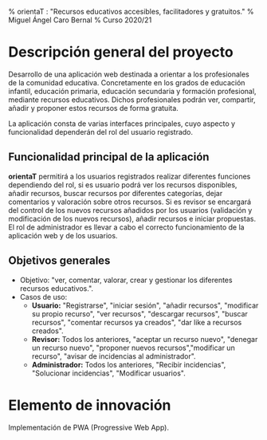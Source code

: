 % orientaT : "Recursos educativos accesibles, facilitadores y gratuitos."
% Miguel Ángel Caro Bernal
% Curso 2020/21

# Descripción general del proyecto

Desarrollo de una aplicación web destinada a orientar a los profesionales de la comunidad educativa. Concretamente en los grados de
educación infantil, educación primaria, educación secundaria y formación profesional, mediante recursos educativos.
Dichos profesionales podrán ver, compartir, añadir y proponer estos recursos de forma gratuita. 

La aplicación consta de varias interfaces principales, cuyo aspecto y funcionalidad dependerán del rol del usuario registrado.

## Funcionalidad principal de la aplicación

**orientaT** permitirá a los usuarios registrados realizar diferentes funciones dependiendo del rol, si es usuario podrá ver los recursos disponibles, añadir recursos, buscar recursos por diferentes categorías, dejar comentarios y valoración sobre otros recursos.
Si es revisor se encargará del control de los nuevos recursos añadidos por los usuarios (validación y modificación de los nuevos recursos), añadir recursos e iniciar propuestas.
El rol de administrador es llevar a cabo el correcto funcionamiento de la aplicación web y de los usuarios.


## Objetivos generales

* Objetivo: "ver, comentar, valorar, crear y gestionar los diferentes recursos educativos.".
* Casos de uso: 
    * **Usuario:** "Registrarse", "iniciar sesión", "añadir recursos", "modificar su propio recurso", "ver recursos", "descargar recursos", "buscar recursos", "comentar recursos ya creados", "dar like a recursos creados".
    * **Revisor:** Todos los anteriores, "aceptar un recurso nuevo", "denegar un recurso nuevo", "proponer nuevos recursos","modificar un recurso", "avisar de incidencias al administrador".
    * **Administrador:** Todos los anteriores, "Recibir incidencias", "Solucionar incidencias", "Modificar usuarios".

# Elemento de innovación

Implementación de PWA (Progressive Web App).
